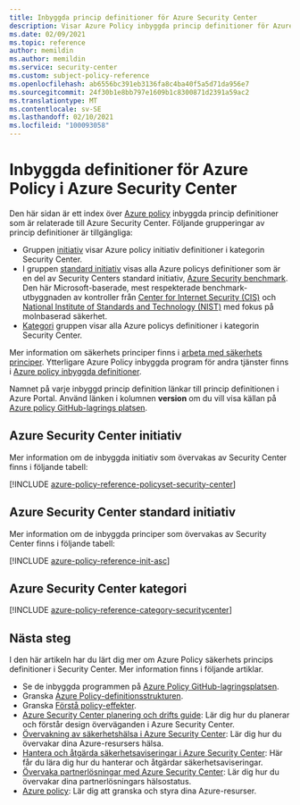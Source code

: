 ```yaml
---
title: Inbyggda princip definitioner för Azure Security Center
description: Visar Azure Policy inbyggda princip definitioner för Azure Security Center. Dessa inbyggda princip definitioner tillhandahåller vanliga metoder för att hantera dina Azure-resurser.
ms.date: 02/09/2021
ms.topic: reference
author: memildin
ms.author: memildin
ms.service: security-center
ms.custom: subject-policy-reference
ms.openlocfilehash: ab6556bc391eb3136fa8c4ba40f5a5d71da956e7
ms.sourcegitcommit: 24f30b1e8bb797e1609b1c8300871d2391a59ac2
ms.translationtype: MT
ms.contentlocale: sv-SE
ms.lasthandoff: 02/10/2021
ms.locfileid: "100093058"
---
```

# <a name="azure-policy-built-in-definitions-for-azure-security-center"></a>Inbyggda definitioner för Azure Policy i Azure Security Center

Den här sidan är ett index över [Azure policy](../governance/policy/overview.md) inbyggda princip definitioner som är relaterade till Azure Security Center. Följande grupperingar av princip definitioner är tillgängliga:

- Gruppen [initiativ](#azure-security-center-initiatives) visar Azure policy initiativ definitioner i kategorin Security Center.
- I gruppen [standard initiativ](#azure-security-center-initiatives) visas alla Azure policys definitioner som är en del av Security Centers standard initiativ, [Azure Security benchmark](../security/benchmarks/introduction.md). Den här Microsoft-baserade, mest respekterade benchmark-utbyggnaden av kontroller från [Center for Internet Security (CIS)](https://www.cisecurity.org/benchmark/azure/) och [National Institute of Standards and Technology (NIST)](https://www.nist.gov/) med fokus på molnbaserad säkerhet.
- [Kategori](#azure-security-center-category) gruppen visar alla Azure policys definitioner i kategorin Security Center.

Mer information om säkerhets principer finns i [arbeta med säkerhets principer](./tutorial-security-policy.md). Ytterligare Azure Policy inbyggda program för andra tjänster finns i [Azure policy inbyggda definitioner](../governance/policy/samples/built-in-policies.md).

Namnet på varje inbyggd princip definition länkar till princip definitionen i Azure Portal. Använd länken i kolumnen **version** om du vill visa källan på [Azure policy GitHub-lagrings platsen](https://github.com/Azure/azure-policy).

## <a name="azure-security-center-initiatives"></a>Azure Security Center initiativ

Mer information om de inbyggda initiativ som övervakas av Security Center finns i följande tabell:

[!INCLUDE [azure-policy-reference-policyset-security-center](../../includes/policy/reference/bycat/policysets-security-center.md)]

## <a name="azure-security-center-default-initiative"></a>Azure Security Center standard initiativ

Mer information om de inbyggda principer som övervakas av Security Center finns i följande tabell:

[!INCLUDE [azure-policy-reference-init-asc](../../includes/policy/reference/custom/init-asc.md)]

## <a name="azure-security-center-category"></a>Azure Security Center kategori

[!INCLUDE [azure-policy-reference-category-securitycenter](../../includes/policy/reference/bycat/policies-security-center.md)]

## <a name="next-steps"></a>Nästa steg

I den här artikeln har du lärt dig mer om Azure Policy säkerhets princips definitioner i Security Center. Mer information finns i följande artiklar.

- Se de inbyggda programmen på [Azure Policy GitHub-lagringsplatsen](https://github.com/Azure/azure-policy).
- Granska [Azure Policy-definitionsstrukturen](../governance/policy/concepts/definition-structure.md).
- Granska [Förstå policy-effekter](../governance/policy/concepts/effects.md).
- [Azure Security Center planering och drifts guide](./security-center-planning-and-operations-guide.md): Lär dig hur du planerar och förstår design överväganden i Azure Security Center.
- [Övervakning av säkerhetshälsa i Azure Security Center](./security-center-monitoring.md): Lär dig hur du övervakar dina Azure-resursers hälsa.
- [Hantera och åtgärda säkerhetsaviseringar i Azure Security Center](./security-center-managing-and-responding-alerts.md): Här får du lära dig hur du hanterar och åtgärdar säkerhetsaviseringar.
- [Övervaka partnerlösningar med Azure Security Center](./security-center-partner-integration.md): Lär dig hur du övervakar dina partnerlösningars hälsostatus.
- [Azure policy](../governance/policy/overview.md): Lär dig att granska och styra dina Azure-resurser.
